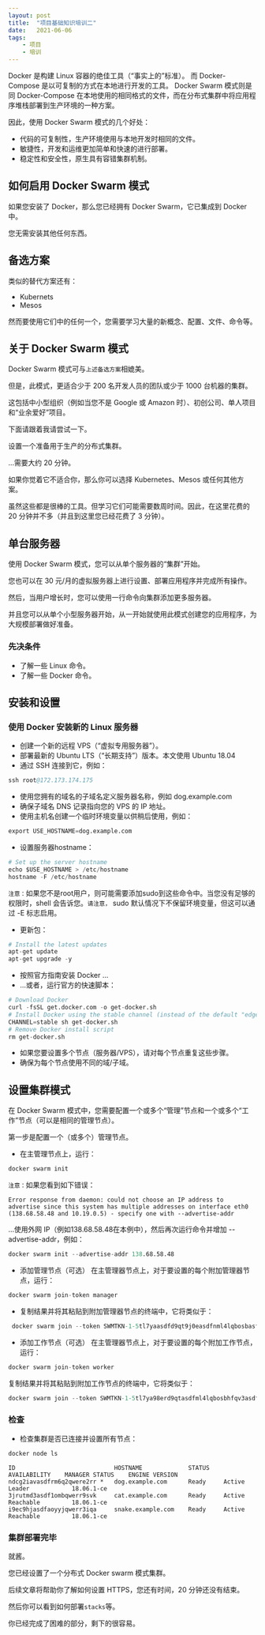 ```yaml
---
layout: post
title:  "项目基础知识培训二"
date:   2021-06-06
tags:
    - 项目
    - 培训
---
```


Docker 是构建 Linux 容器的绝佳工具（“事实上的”标准）。
而 Docker-Compose 是以可复制的方式在本地进行开发的工具。
Docker Swarm 模式则是同 Docker-Compose 在本地使用的相同格式的文件，而在分布式集群中将应用程序堆栈部署到生产环境的一种方案。

因此，使用 Docker Swarm 模式的几个好处：

* 代码的可复制性，生产环境使用与本地开发时相同的文件。
* 敏捷性，开发和运维更加简单和快速的进行部署。
* 稳定性和安全性，原生具有容错集群机制。

## 如何启用 Docker Swarm 模式

如果您安装了 Docker，那么您已经拥有 Docker Swarm，它已集成到 Docker 中。

您无需安装其他任何东西。

## 备选方案

类似的替代方案还有：

* Kubernets
* Mesos

然而要使用它们中的任何一个，您需要学习大量的新概念、配置、文件、命令等。

## 关于 Docker Swarm 模式

Docker Swarm 模式可与`上述备选方案`相媲美。

但是，此模式，更适合少于 200 名开发人员的团队或少于 1000 台机器的集群。

这包括中小型组织（例如当您不是 Google 或 Amazon 时）、初创公司、单人项目和“业余爱好”项目。

下面请跟着我请尝试一下。

设置一个准备用于生产的分布式集群。

...需要大约 20 分钟。

如果你觉着它不适合你，那么你可以选择 Kubernetes、Mesos 或任何其他方案。

虽然这些都是很棒的工具。但学习它们可能需要数周时间。因此，在这里花费的 20 分钟并不多（并且到这里您已经花费了 3 分钟）。

## 单台服务器

使用 Docker Swarm 模式，您可以从单个服务器的“集群”开始。

您也可以在 30 元/月的虚拟服务器上进行设置、部署应用程序并完成所有操作。

然后，当用户增长时，您可以使用一行命令向集群添加更多服务器。

并且您可以从单个小型服务器开始，从一开始就使用此模式创建您的应用程序，为大规模部署做好准备。

### 先决条件

* 了解一些 Linux 命令。
* 了解一些 Docker 命令。

## 安装和设置

### 使用 Docker 安装新的 Linux 服务器

* 创建一个新的远程 VPS（“虚拟专用服务器”）。
* 部署最新的 Ubuntu LTS（“长期支持”）版本。本文使用 Ubuntu 18.04
* 通过 SSH 连接到它，例如：

```s
ssh root@172.173.174.175
```

* 使用您拥有的域名的子域名定义服务器名称，例如 dog.example.com
* 确保子域名 DNS 记录指向您的 VPS 的 IP 地址。
* 使用主机名创建一个临时环境变量以供稍后使用，例如：

```s
export USE_HOSTNAME=dog.example.com
```

* 设置服务器hostname：

```s
# Set up the server hostname
echo $USE_HOSTNAME > /etc/hostname
hostname -F /etc/hostname
```

`注意：`如果您不是root用户，则可能需要添加sudo到这些命令中。当您没有足够的权限时，shell 会告诉您。`请注意，` sudo 默认情况下不保留环境变量，但这可以通过 -E 标志启用。

* 更新包：

```s
# Install the latest updates
apt-get update
apt-get upgrade -y
```

* 按照官方指南安装 Docker ...
* ...或者，运行官方的快速脚本：

```s
# Download Docker
curl -fsSL get.docker.com -o get-docker.sh
# Install Docker using the stable channel (instead of the default "edge")
CHANNEL=stable sh get-docker.sh
# Remove Docker install script
rm get-docker.sh
```

* 如果您要设置多个节点（服务器/VPS），请对每个节点重复这些步骤。
* 确保为每个节点使用不同的域/子域。

## 设置集群模式

在 Docker Swarm 模式中，您需要配置一个或多个“管理”节点和一个或多个“工作”节点（可以是相同的管理节点）。

第一步是配置一个（或多个）管理节点。

* 在主管理节点上，运行：

```s
docker swarm init
```

`注意：`如果您看到如下错误：

```t
Error response from daemon: could not choose an IP address to advertise since this system has multiple addresses on interface eth0 (138.68.58.48 and 10.19.0.5) - specify one with --advertise-addr
```

...使用外网 IP（例如138.68.58.48在本例中），然后再次运行命令并增加 --advertise-addr，例如：

```s
docker swarm init --advertise-addr 138.68.58.48
```

* 添加管理节点（可选）
在主管理器节点上，对于要设置的每个附加管理器节点，运行：

```s
docker swarm join-token manager
```

* 复制结果并将其粘贴到附加管理器节点的终端中，它将类似于：

```s
 docker swarm join --token SWMTKN-1-5tl7yaasdfd9qt9j0easdfnml4lqbosbasf14p13-f3hem9ckmkhasdf3idrzk5gz 172.173.174.175:2377
 ```

* 添加工作节点（可选）
在主管理器节点上，对于要设置的每个附加工作节点，运行：

```s
docker swarm join-token worker
```

复制结果并将其粘贴到附加工作节点的终端中，它将类似于：

```s
docker swarm join --token SWMTKN-1-5tl7ya98erd9qtasdfml4lqbosbhfqv3asdf4p13-dzw6ugasdfk0arn0 172.173.174.175:2377
```

### 检查

* 检查集群是否已连接并设置所有节点：

```s
docker node ls
```

```t
ID                            HOSTNAME             STATUS    AVAILABILITY    MANAGER STATUS    ENGINE VERSION
ndcg2iavasdfrm6q2qwere2rr *   dog.example.com      Ready     Active          Leader            18.06.1-ce
3jrutmd3asdf1ombqwerr9svk     cat.example.com      Ready     Active          Reachable         18.06.1-ce
i9ec9hjasdfaoyyjqwerr3iqa     snake.example.com    Ready     Active          Reachable         18.06.1-ce
```

### 集群部署完毕

就酱。

您已经设置了一个分布式 Docker swarm 模式集群。

后续文章将帮助你了解如何设置 HTTPS，您还有时间，20 分钟还没有结束。

然后你可以看到如何部署`stacks`等。

你已经完成了困难的部分，剩下的很容易。
